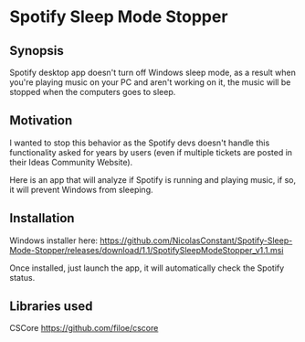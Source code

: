 # Spotify Sleep Mode Stopper

## Synopsis 

Spotify desktop app doesn't turn off Windows sleep mode, as a result when you're playing music on your PC and aren't working on it, the music will be stopped when the computers goes to sleep.

## Motivation

I wanted to stop this behavior as the Spotify devs doesn't handle this functionality asked for years by users (even if multiple tickets are posted in their Ideas Community Website).

Here is an app that will analyze if Spotify is running and playing music, if so, it will prevent Windows from sleeping.

## Installation

Windows installer here:
https://github.com/NicolasConstant/Spotify-Sleep-Mode-Stopper/releases/download/1.1/SpotifySleepModeStopper_v1.1.msi

Once installed, just launch the app, it will automatically check the Spotify status.

## Libraries used

CSCore https://github.com/filoe/cscore

